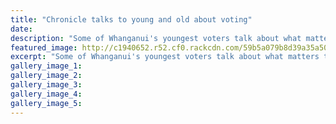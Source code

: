 ```yaml
---
title: "Chronicle talks to young and old about voting"
date: 
description: "Some of Whanganui's youngest voters talk about what matters to them this election. From left: Caius Wrigglesworth, Penny Lilburn, and WHS students' McKenzie Tunua and Jack Southee..."
featured_image: http://c1940652.r52.cf0.rackcdn.com/59b5a079b8d39a35a5000b0a/VotingJack-Southee--McKenzie-Chron-9-sept.jpg
excerpt: "Some of Whanganui's youngest voters talk about what matters to them this election. From left: Caius Wrigglesworth, Penny Lilburn, and WHS students' McKenzie Tunua and Jack Southee."
gallery_image_1: 
gallery_image_2: 
gallery_image_3: 
gallery_image_4: 
gallery_image_5: 
---
```

